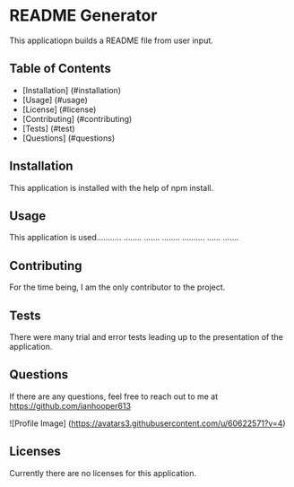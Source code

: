 
  # README Generator

  This applicatiopn builds a README file from user input.
  ## Table of Contents
  * [Installation] (#installation)
  * [Usage] (#usage)
  * [License] (#license)
  * [Contributing] (#contributing)
  * [Tests] (#test)
  * [Questions] (#questions)
  
  ## Installation
  This application is installed with the help of npm install.
  ## Usage
  This application is used........... ........ ....... ........ .......... ...... .......
  ## Contributing
  For the time being, I am the only contributor to the project.
  ## Tests
  There were many trial and error tests leading up to the presentation of the application.
  ## Questions
  If there are any questions, feel free to reach out to me at https://github.com/ianhooper613 

  ![Profile Image] (https://avatars3.githubusercontent.com/u/60622571?v=4)
  ## Licenses
  Currently there are no licenses for this application.
  